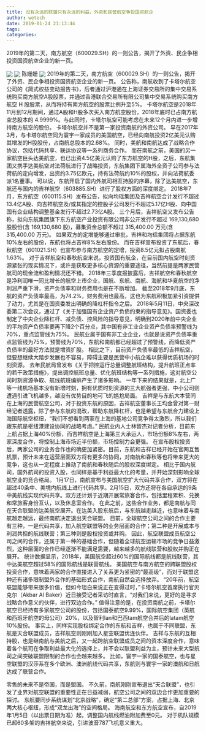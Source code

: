 ```yaml
---
title: 没有永远的联盟只有永远的利益，外资和民营航空争投国资航企
author: wetech
date: 2019-01-24 21:13:44
tags: 
categories: 
---
```

2019年的第二天，南方航空（600029.SH）的一则公告，揭开了外资、民企争相投资国资航空企业的新一页。
<!-- more -->
<img align="center" border="0" src="https://imgcdn.yicai.com/uppics/images/2019/01/29c72be34dda13e30450e442e2987b82.jpg" />
<img align="center" border="0" src="https://imgcdn.yicai.com/uppics/images/2019/01/f3deb97a8484851d3a917c0ef4b0b4ca.jpg" />
陈姗姗
<img align="center" border="0" src="https://imgcdn.yicai.com/uppics/images/2019/01/118091f736ff31657bb5011bfddea40f.jpg" />
2019年的第二天，南方航空（600029.SH）的一则公告，揭开了外资、民企争相投资国资航空企业的新一页。
公告称，南航收到了卡塔尔航空公司的《简式权益变动报告书》，后者通过沪港通在上海证券交易所的集中交易系统购买南方航空A股股票，并通过香港联合交易所有限公司集中交易系统购买南方航空 H 股股票，从而将持有南方航空的股票比例升至5%。
卡塔尔航空是2018年11月到12月期间，通过A股和H股多次买入南方航空股份，2018年底时已占南方航空总股本的 4.9999%。与此同时，卡塔尔航空可能考虑在未来12个月内进一步增持南方航空的股份。
卡塔尔航空并不是第一家投资南航的外资公司。
早在2017年3月，与卡塔尔航空同为寰宇一家成员的美国航空，已经向南航投资2亿美元认购其增发的H股股份，占南航总股本的2.68%。 同时，美航和南航达成了战略合作协议，包括代码共享、联运协议等一系列商务合作。
而在南航之前，美国的另一家航空巨头达美航空，也已出资4.5亿美元认购了东方航空的H股，之后，东航集团又携手达美航空对法荷航进行了战略投资，东航集团下属海外全资子公司参与法荷航的定向增发，出资约3.75亿欧元，持有法荷航约10%的股权，并向法荷航委派1名董事。
可以说，东航开启了国内外航司相互持股的序幕，除了达美航空，东航还与国内的吉祥航空（603885.SH）进行了股权方面的深度绑定。
2018年7月，东方航空（600115.SH）发布公告，拟向均瑶集团及吉祥航空合计发行不超过13.4亿A股、向吉祥航空及/或其指定的控股子公司发行不超过5.17亿H股、向中国国有企业结构调整基金发行不超过2.73亿A股。
三个月后，吉祥航空又发布公告称，拟向东航集团旗下东方航空产业投资有限公司非公开发行不超过 169,130,680 股股份(含 169,130,680 股)，募集资金总额不超过 315,400.00 万元(含 315,400.00 万元)。
如果双方的定增能够通过审批，吉祥和均瑶集团将占据东航10%左右的股份，东航也将占吉祥8%左右股份。
而在吉祥宣布投资了东航后，春秋航空（601021.SH）也宣布参与南方航空的定增，投资8.5亿元拟占股南航1.63%。
对于吉祥航空和春秋航空来说，投资国有航企，在目前国内航空时刻资源紧张的现实情况下，或许是获取更多核心资源的重要途径，当然前提是两家民营航司的现金流和盈利情况还不错。
2018年三季度报披露后，吉祥航空和春秋航空是净利润唯一同比增长的航空上市企业，国航、东航、南航、海航和华夏航空的净利润严重下滑，资产负债率和财务费用也是在不断增加。
截至2018年9月底，东航的资产负债率最高，为74.2%，财务费用也最高，这也为东航积极加紧引资提供了动力，尤其是在国资委发出明确的降杠杆指令之后。
2018年5月11日，中央深改委第二次会议，通过了《关于加强国有企业资产负债约束的指导意见》。国资委也制定了中央企业降杠杆、减负债、控风险的指导意见，明确到2020年前中央企业的平均资产负债率要再下降2个百分点，其中国有非工业企业资产负债率预警线为70%，重点监管线为75%。
民航业属于国有非工业企业，也就是说资产负债率重点监管线为75%，预警线为70%，东航和南航都已经超过了预警线，而降低资产负债率的最好方法就是增资扩股。
相比之下，目前资产负债率最低的吉祥航空，但要想继续大踏步发展也不容易，障碍主要是民营中小航企难以获得优质机场的时刻资源。
去年民航局曾发布《关于把控运行总量调整航班结构，提升航班正点率的若干政策措施》，提出调控航班总量、优化航班结构等一系列措施，这对航空公司时刻资源争取、航线航班编排产生了诸多影响。
一年下来的结果就是，北上广等一线机场基本没有新增时刻，拥有优质时刻资源的三大航强者更强，中小公司则遭遇引进飞机越多，越没有优势目的地可飞的尴尬局面。
吉祥是与东航大本营同在上海的民营航空公司，对于投资东航的原因，吉祥航空董事长王均金曾对第一财经记者透露，除了参与东航的混改，帮助东航降杠杆，也是希望与东航合力建设上海国际航空枢纽，“我们不想看到两家在上海的基地公司竞争得太激烈，所以我们跟东航是枢纽港建设协同的战略考虑。”
民航业内人士林智杰对记者分析，目前东上航占据上海40%份额，而吉祥航空是上海第三大承运人，市场份额8%左右，两家深度合作，将控制上海市场近半份额，市场控制力会更强。
在宣布股权投资后，两家公司的业务合作也的确更加紧密。目前，东航和吉祥已经开始在官网互售机票，预计未来在运营层面双方将有更多的协同，对南航和春秋等也将带来更大的竞争，这也从一定程度上推动了南航和春秋随后的股权深度绑定。
相比于国内航司，国外航司的投资入股，也同样是基于利益最大化的考量，并开始深刻影响全球航空业的竞合格局。
1月17日，南航宣布与美国航空扩大代码共享合作，双方将在超过40条中、美境内航线上进行代码共享。2月15日，双方还将在各自承运的9条中美航线实现代码共享。双方还计划于近期开展常旅客合作，包括里程累积、兑换和常旅客身份互认，以及休息室合作。
在此之前，这些合作业务，都是南航与同在天合联盟的达美航空展开。在达美入股东航后，与东航越走越近，也意味着与南航越走越远，最终南航决定退出天合联盟。
目前，全球航空公司之间的合作主要有三种，一是代码共享，加入航空联盟等的业务层面的合作；第二种是开展成本与利润共担的航线联营；第三种则是股权投资或并购。
因此，航空联盟成员航空公司之间的合作，还属于第一种的基础合作，但随着全球航空运输市场的竞争日益激烈，这种层面的合作已经逐渐不能满足需要，越来越多的航线联营和股权并购正在展开。
统计数据显示，2018年，美国航空超过60%的国际航线都是航线联营，其中达美航空超过58%的国际航线是联营航线。
美国航空与南方航空的跨联盟股权投资合作，意味着两家的合作直接进入了关系更为紧密的“最高级”，而对于联盟这种还有诸多限制盟外合作的基础形式合作，南航自然会选择放弃。
“20年前，航空联盟能够带来很多价值，但如今坦白来说正在变得过时，”卡塔尔航空首席执行官贝克尔（Akbar Al Baker）近日接受记者采访时直言，“对我们来说，更好的是寻求战略合作意义的伙伴，进行双边合作。”
值得注意的是，在投资南航之前，卡塔尔航空已经持有多家航空公司的股份，包括国泰航空9.99%，国际航空集团（英航和西班牙航空的母公司）20%，以及智利lan和巴西tam航空合并后的latam航空10%股份。
事实上，同样实现股权绑定合作的东航和吉祥，也属于不同联盟，东航是天合联盟成员，吉祥航空则刚刚加入星空联盟优连伙伴。
吉祥与东航的互相持股，也是继南航与美航之后，又一起跨航空联盟成员之间的资本深度合作，意味着各个航司在争取利益最大化的选择上，并不会以联盟利益为主，预计未来大型航司之间突破联盟限制的合作也会越来越多。
比如，寰宇一家的国泰航空，也与星空联盟的汉莎系在多个欧洲、澳洲航线代码共享，东航则与寰宇一家的澳航和日航达成了联营合作。
 
 
零售的未来不是帝国，而是盟国。
不久前，南航刚刚宣布退出“天合联盟”，也引发了业界对航空联盟的重要性正在日益减弱，航空公司之间的双边合作更加重要的探讨。
东航要同步系统谋划“北京战略”，确定“第二总部”方案，占据上海、北京两大核心枢纽，形成“双龙出海”的空间格局。
海南航空和东方航空宣布，自2019年1月5日（以出票日期为准）起，调整国内航线燃油附加费至0元。
对于机队规模已超60多架的吉祥航空来说，引进波音787飞机意义重大。
